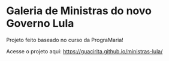 # Galeria de Ministras do novo Governo Lula
Projeto feito baseado no curso da PrograMaria!

Acesse o projeto aqui: https://guacirita.github.io/ministras-lula/
